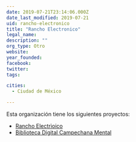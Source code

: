 ```yaml
---
date: 2019-07-21T23:14:06.000Z
date_last_modified: 2019-07-21
uid: rancho-electronico
title: "Rancho Electronico"
legal_name: 
description: ""
org_type: Otro
website: 
year_founded: 
facebook: 
twitter: 
tags:

cities: 
  - Ciudad de México

---
```


Esta organización tiene los siguientes proyectos:

- [Rancho Electrìoico](/i/rancho-electrioico.html)
- [Biblioteca Digital Campechana Mental](/i/biblioteca-digital-campechana-mental.html)
